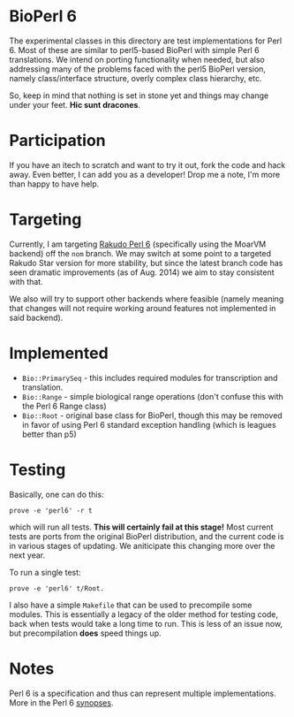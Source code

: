 # BioPerl 6 

The experimental classes in this directory are test implementations for Perl 6.
Most of these are similar to perl5-based BioPerl with simple Perl 6
translations. We intend on porting functionality when needed, but also
addressing many of the problems faced with the perl5 BioPerl version, namely
class/interface structure, overly complex class hierarchy, etc.  

So, keep in mind that nothing is set in stone yet and things may change under
your feet. **Hic sunt dracones**. 

# Participation

If you have an itech to scratch and want to try it out, fork the code and hack
away. Even better, I can add you as a developer!  Drop me a note, I'm more than
happy to have help.

# Targeting

Currently, I am targeting [Rakudo Perl 6](https://github.com/rakudo/rakudo)
(specifically using the MoarVM backend) off the `nom` branch. We may switch at
some point to a targeted Rakudo Star version for more stability, but since the
latest branch code has seen dramatic improvements (as of Aug. 2014) we aim to
stay consistent with that.

We also will try to support other backends where feasible (namely meaning that
changes will not require working around features not implemented in said
backend).

# Implemented

* `Bio::PrimarySeq` - this includes required modules for transcription and
  translation.
* `Bio::Range` - simple biological range operations (don't confuse this with the
  Perl 6 Range class)
* `Bio::Root` - original base class for BioPerl, though this may be removed in
  favor of using Perl 6 standard exception handling (which is leagues better
  than p5)

# Testing

Basically, one can do this:

```
prove -e 'perl6' -r t
``` 

which will run all tests. **This will certainly fail at this stage!** Most
current tests are ports from the original BioPerl distribution, and the current
code is in various stages of updating. We aniticipate this changing more over
the next year.

To run a single test:

```
prove -e 'perl6' t/Root.
``` 

I also have a simple `Makefile` that can be used to precompile some modules.
This is essentially a legacy of the older method for testing code, back when
tests would take a long time to run. This is less of an issue now, but
precompilation **does** speed things up.

# Notes

Perl 6 is a specification and thus can represent multiple implementations. More
in the Perl 6 [synopses](http://feather.perl6.nl/syn/).
